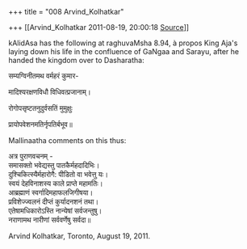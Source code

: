 +++
title = "008 Arvind_Kolhatkar"

+++
[[Arvind_Kolhatkar	2011-08-19, 20:00:18 [Source](https://groups.google.com/g/samskrita/c/8YMUKlm1vds)]]



kAlidAsa has the following at raghuvaMsha 8.94, à propos King Aja's  
laying down his life in the confluence of GaNgaa and Sarayu, after he  
handed the kingdom over to Dasharatha:

सम्यग्विनीतमथ वर्महरं कुमार-  

मादिश्यरक्षणविधौ विधिवत्प्रजानाम्।

  
रोगोपसृष्टतनुदुर्वसतिं मुमुक्षुः  

प्रायोपवेशनमतिर्नृपतिर्बभूव॥

Mallinaatha comments on this thus:

अत्र पुराणवचनम् -  
समासक्तो भवेद्यस्तु पातकैर्महदादिभिः।  
दुश्चिकित्स्यैर्महारोगै: पीडितो वा भवेत्तु यः।  
स्वयं देहविनाशस्य काले प्राप्ते महामतिः।  
आब्रह्माणं स्वर्गादिमहाफलजिगीषया।  
प्रविशेज्ज्वलनं दीप्तं कुर्यादनशनं तथा।  
एतेषामधिकारोऽस्ति नान्येषां सर्वजन्तुषु।  
नराणामथ नारीणां सर्ववर्णेषु सर्वदा॥

Arvind Kolhatkar, Toronto, August 19, 2011.

